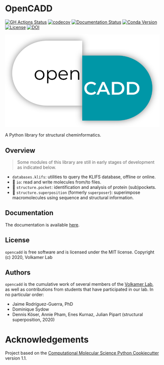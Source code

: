 # OpenCADD

[//]: # "Badges"

[![GH Actions Status](https://github.com/volkamerlab/opencadd/workflows/CI/badge.svg)](https://github.com/volkamerlab/opencadd/actions?query=branch%3Amaster)
[![codecov](https://codecov.io/gh/volkamerlab/opencadd/branch/master/graph/badge.svg)](https://codecov.io/gh/volkamerlab/opencadd/branch/master)
[![Documentation Status](https://readthedocs.org/projects/opencadd/badge/?version=latest)](https://opencadd.readthedocs.io)
[![Conda Version](https://img.shields.io/conda/vn/conda-forge/opencadd.svg)](https://anaconda.org/conda-forge/opencadd)
[![License](https://img.shields.io/badge/License-MIT-blue.svg)](https://opensource.org/licenses/MIT)
[![DOI](https://zenodo.org/badge/237947037.svg)](https://zenodo.org/badge/latestdoi/237947037)

![OpenCADD](/docs/_static/opencadd.png)

A Python library for structural cheminformatics.

## Overview

> Some modules of this library are still in early stages of development as indicated below.

- `databases.klifs`: utilities to query the KLIFS database, offline or online.
- :construction: `io`: read and write molecules from/to files.
- :construction: `structure.pocket`: identification and analysis of protein (sub)pockets.
- :construction: `structure.superposition` (formerly `superposer`): superimpose macromolecules using sequence and structural information.

## Documentation

The documentation is available [here](https://opencadd.readthedocs.io/en/latest/).

## License

`opencadd` is free software and is licensed under the MIT license. Copyright (c) 2020, Volkamer Lab

## Authors

`opencadd` is the cumulative work of several members of the [Volkamer Lab](https://volkamerlab.org), as well as contributions from students that have participated in our lab. In no particular order:

- Jaime Rodríguez-Guerra, PhD
- Dominique Sydow
- Dennis Köser, Annie Pham, Enes Kurnaz, Julian Pipart (structural superposition, 2020)

# Acknowledgements

Project based on the
[Computational Molecular Science Python Cookiecutter](https://github.com/molssi/cookiecutter-cms) version 1.1.
